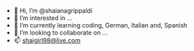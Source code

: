 - 👋 Hi, I’m @shaianagrippaldi
- 👀 I’m interested in ...
- 🌱 I’m currently learning coding, German, Italian and, Spanish
- 💞️ I’m looking to collaborate on ...
- 📫 shaigirl98@live.com

<!---
shaianagrippaldi/shaianagrippaldi is a ✨ special ✨ repository because its `README.md` (this file) appears on your GitHub profile.
You can click the Preview link to take a look at your changes.
--->
